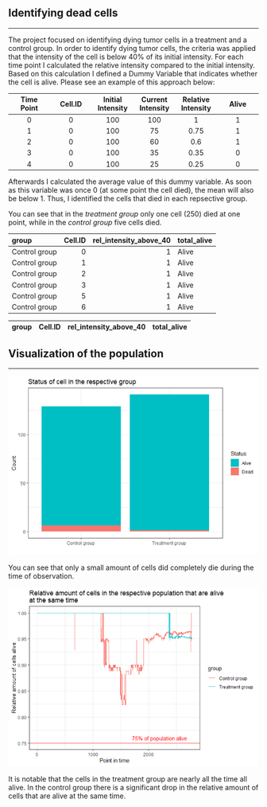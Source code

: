 ## **Identifying dead cells**

------------------------------------------------------------------------

The project focused on identifying dying tumor cells in a treatment and
a control group. In order to identify dying tumor cells, the criteria
was applied that the intensity of the cell is below 40% of its initial
intensity. For each time point I calculated the relative intensity
compared to the initial intensity. Based on this calculation I defined a
Dummy Variable that indicates whether the cell is alive. Please see an
example of this approach below:

<table style="width:100%;">
<colgroup>
<col style="width: 16%" />
<col style="width: 16%" />
<col style="width: 16%" />
<col style="width: 16%" />
<col style="width: 16%" />
<col style="width: 16%" />
</colgroup>
<thead>
<tr class="header">
<th style="text-align: center;">Time Point</th>
<th style="text-align: center;">Cell.ID</th>
<th style="text-align: center;">Initial Intensity</th>
<th style="text-align: center;">Current Intensity</th>
<th style="text-align: center;">Relative Intensity</th>
<th style="text-align: center;">Alive</th>
</tr>
</thead>
<tbody>
<tr class="odd">
<td style="text-align: center;">0</td>
<td style="text-align: center;">0</td>
<td style="text-align: center;">100</td>
<td style="text-align: center;">100</td>
<td style="text-align: center;">1</td>
<td style="text-align: center;">1</td>
</tr>
<tr class="even">
<td style="text-align: center;">1</td>
<td style="text-align: center;">0</td>
<td style="text-align: center;">100</td>
<td style="text-align: center;">75</td>
<td style="text-align: center;">0.75</td>
<td style="text-align: center;">1</td>
</tr>
<tr class="odd">
<td style="text-align: center;">2</td>
<td style="text-align: center;">0</td>
<td style="text-align: center;">100</td>
<td style="text-align: center;">60</td>
<td style="text-align: center;">0.6</td>
<td style="text-align: center;">1</td>
</tr>
<tr class="even">
<td style="text-align: center;">3</td>
<td style="text-align: center;">0</td>
<td style="text-align: center;">100</td>
<td style="text-align: center;">35</td>
<td style="text-align: center;">0.35</td>
<td style="text-align: center;">0</td>
</tr>
<tr class="odd">
<td style="text-align: center;">4</td>
<td style="text-align: center;">0</td>
<td style="text-align: center;">100</td>
<td style="text-align: center;">25</td>
<td style="text-align: center;">0.25</td>
<td style="text-align: center;">0</td>
</tr>
</tbody>
</table>

Afterwards I calculated the average value of this dummy variable. As
soon as this variable was once 0 (at some point the cell died), the mean
will also be below 1. Thus, I identified the cells that died in each
repsective group.

You can see that in the *treatment group* only one cell (250) died at
one point, while in the *control group* five cells died.

<table>
<thead>
<tr class="header">
<th style="text-align: left;">group</th>
<th style="text-align: right;">Cell.ID</th>
<th style="text-align: right;">rel_intensity_above_40</th>
<th style="text-align: left;">total_alive</th>
</tr>
</thead>
<tbody>
<tr class="odd">
<td style="text-align: left;">Control group</td>
<td style="text-align: right;">0</td>
<td style="text-align: right;">1</td>
<td style="text-align: left;">Alive</td>
</tr>
<tr class="even">
<td style="text-align: left;">Control group</td>
<td style="text-align: right;">1</td>
<td style="text-align: right;">1</td>
<td style="text-align: left;">Alive</td>
</tr>
<tr class="odd">
<td style="text-align: left;">Control group</td>
<td style="text-align: right;">2</td>
<td style="text-align: right;">1</td>
<td style="text-align: left;">Alive</td>
</tr>
<tr class="even">
<td style="text-align: left;">Control group</td>
<td style="text-align: right;">3</td>
<td style="text-align: right;">1</td>
<td style="text-align: left;">Alive</td>
</tr>
<tr class="odd">
<td style="text-align: left;">Control group</td>
<td style="text-align: right;">5</td>
<td style="text-align: right;">1</td>
<td style="text-align: left;">Alive</td>
</tr>
<tr class="even">
<td style="text-align: left;">Control group</td>
<td style="text-align: right;">6</td>
<td style="text-align: right;">1</td>
<td style="text-align: left;">Alive</td>
</tr>
</tbody>
</table>

<table>
<thead>
<tr class="header">
<th style="text-align: left;">group</th>
<th style="text-align: right;">Cell.ID</th>
<th style="text-align: right;">rel_intensity_above_40</th>
<th style="text-align: left;">total_alive</th>
</tr>
</thead>
<tbody>
</tbody>
</table>

## **Visualization of the population**

------------------------------------------------------------------------

![](winterstetter_solution_files/figure-markdown_strict/unnamed-chunk-4-1.png)

You can see that only a small amount of cells did completely die during
the time of observation.

![](winterstetter_solution_files/figure-markdown_strict/unnamed-chunk-5-1.png)

It is notable that the cells in the treatment group are nearly all the
time all alive. In the control group there is a significant drop in the
relative amount of cells that are alive at the same time.
